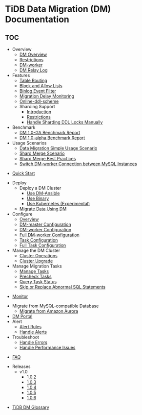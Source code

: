 # TiDB Data Migration (DM) Documentation

<!-- markdownlint-disable MD007 -->
<!-- markdownlint-disable MD032 -->

## TOC

+ Overview
  - [DM Overview](overview.md)
  - [Restrictions](overview.md#usage-restrictions)
  - [DM-worker](dm-worker-intro.md)
  - [DM Relay Log](relay-log.md)
+ Features
  - [Table Routing](feature-overview.md#table-routing)
  - [Block and Allow Lists](feature-overview.md#block-and-allow-table-lists)
  - [Binlog Event Filter](feature-overview.md#binlog-event-filter)
  - [Migration Delay Monitoring](feature-overview.md#migration-delay-monitoring)
  - [Online-ddl-scheme](feature-online-ddl-scheme.md)
  + Sharding Support
    - [Introduction](feature-shard-merge.md)
    - [Restrictions](feature-shard-merge.md#restrictions)
    - [Handle Sharding DDL Locks Manually](feature-manually-handling-sharding-ddl-locks.md)
+ Benchmark
  - [DM 1.0-GA Benchmark Report](benchmark-v1.0-ga.md)
  - [DM 1.0-alpha Benchmark Report](benchmark-v1-alpha.md)
+ Usage Scenarios
  - [Data Migration Simple Usage Scenario](usage-scenario-simple-migration.md)
  - [Shard Merge Scenario](usage-scenario-shard-merge.md)
  - [Shard Merge Best Practices](shard-merge-best-practices.md)
  - [Switch DM-worker Connection between MySQL Instances](usage-scenario-master-slave-switch.md)
- [Quick Start](get-started.md)
+ Deploy
  + Deploy a DM Cluster
    - [Use DM-Ansible](deploy-a-dm-cluster-using-ansible.md)
    - [Use Binary](deploy-a-dm-cluster-using-binary.md)
    - [Use Kubernetes (Experimental)](https://docs.pingcap.com/tidb-in-kubernetes/dev/deploy-tidb-dm)
  + [Migrate Data Using DM](migrate-data-using-dm.md)
+ Configure
  - [Overview](config-overview.md)
  - [DM-master Configuration](dm-master-configuration-file.md)
  - [DM-worker Configuration](dm-worker-configuration-file.md)
  - [Full DM-worker Configuration](dm-worker-configuration-file-full.md)
  - [Task Configuration](task-configuration-file.md)
  - [Full Task Configuration](task-configuration-file-full.md)
+ Manage the DM Cluster
  - [Cluster Operations](cluster-operations.md)
  - [Cluster Upgrade](dm-upgrade.md)
+ Manage Migration Tasks
  - [Manage Tasks](manage-migration-tasks.md)
  - [Precheck Tasks](precheck.md)
  - [Query Task Status](query-status.md)
  - [Skip or Replace Abnormal SQL Statements](skip-or-replace-abnormal-sql-statements.md)
- [Monitor](monitor-a-dm-cluster.md)
+ Migrate from MySQL-compatible Database
  - [Migrate from Amazon Aurora](migrate-from-mysql-aurora.md)
+ [DM Portal](dm-portal.md)
+ Alert
  - [Alert Rules](alert-rules.md)
  - [Handle Alerts](handle-alerts.md)
+ Troubleshoot
  - [Handle Errors](error-handling.md)
  - [Handle Performance Issues](handle-performance-issues.md)
- [FAQ](faq.md)
+ Releases
  + v1.0
    - [1.0.2](releases/1.0.2.md)
    - [1.0.3](releases/1.0.3.md)
    - [1.0.4](releases/1.0.4.md)
    - [1.0.5](releases/1.0.5.md)
    - [1.0.6](releases/1.0.6.md)
- [TiDB DM Glossary](glossary.md)
